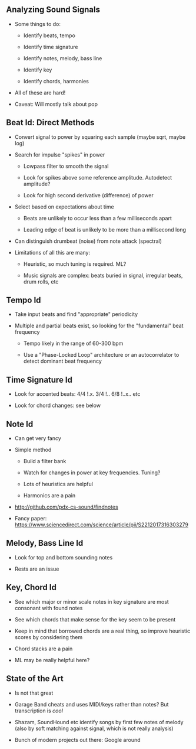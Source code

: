 ## Analyzing Sound Signals

* Some things to do:

  * Identify beats, tempo
  
  * Identify time signature

  * Identify notes, melody, bass line
  
  * Identify key

  * Identify chords, harmonies

* All of these are hard!

* Caveat: Will mostly talk about pop

## Beat Id: Direct Methods

* Convert signal to power by squaring each sample (maybe
  sqrt, maybe log)

* Search for impulse "spikes" in power

  * Lowpass filter to smooth the signal

  * Look for spikes above some reference
    amplitude. Autodetect amplitude?

  * Look for high second derivative (difference) of 
    power

* Select based on expectations about time

  * Beats are unlikely to occur less than a few milliseconds
    apart

  * Leading edge of beat is unlikely to be more than a
    millisecond long
    
* Can distinguish drumbeat (noise) from note attack
  (spectral)

* Limitations of all this are many:

  * Heuristic, so much tuning is required. ML?
  
  * Music signals are complex: beats buried in signal,
    irregular beats, drum rolls, etc

## Tempo Id

* Take input beats and find "appropriate" periodicity

* Multiple and partial beats exist, so looking for the
  "fundamental" beat frequency
  
  * Tempo likely in the range of 60-300 bpm

  * Use a "Phase-Locked Loop" architecture or an
    autocorrelator to detect dominant beat frequency

## Time Signature Id

* Look for accented beats: 4/4 !.x. 3/4 !.. 6/8 !..x.. etc

* Look for chord changes: see below

## Note Id

* Can get very fancy

* Simple method

  * Build a filter bank
  
  * Watch for changes in power at key frequencies. Tuning?
  
  * Lots of heuristics are helpful

  * Harmonics are a pain
  
* <http://github.com/pdx-cs-sound/findnotes>
  
* Fancy paper: <https://www.sciencedirect.com/science/article/pii/S2212017316303279>
  
## Melody, Bass Line Id

* Look for top and bottom sounding notes

* Rests are an issue

## Key, Chord Id

* See which major or minor scale notes in key signature are
  most consonant with found notes
  
* See which chords that make sense for the key seem to be
  present

* Keep in mind that borrowed chords are a real thing, so
  improve heuristic scores by considering them

* Chord stacks are a pain

* ML may be really helpful here?

## State of the Art

* Is not that great

* Garage Band cheats and uses MIDI/keys rather than notes?
  But transcription is *cool*

* Shazam, SoundHound etc identify songs by first few notes
  of melody (also by soft matching against signal, which is
  not really analysis)

* Bunch of modern projects out there: Google around
